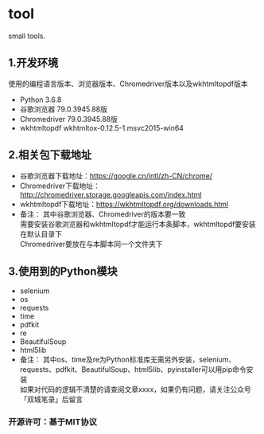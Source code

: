 # tool
small tools.

## 1.开发环境
使用的编程语言版本、浏览器版本、Chromedriver版本以及wkhtmltopdf版本
- Python 3.6.8
- 谷歌浏览器 79.0.3945.88版
- Chromedriver 79.0.3945.88版
- wkhtmltopdf wkhtmltox-0.12.5-1.msvc2015-win64

## 2.相关包下载地址
- 谷歌浏览器下载地址：https://google.cn/intl/zh-CN/chrome/
- Chromedriver下载地址：http://chromedriver.storage.googleapis.com/index.html
- wkhtmltopdf下载地址：https://wkhtmltopdf.org/downloads.html 
- 备注：
其中谷歌浏览器、Chromedriver的版本要一致<br />
需要安装谷歌浏览器和wkhtmltopdf才能运行本条脚本，wkhtmltopdf要安装在默认目录下<br />
Chromedriver要放在与本脚本同一个文件夹下

## 3.使用到的Python模块
- selenium
- os
- requests
- time
- pdfkit
- re
- BeautifulSoup
- html5lib 
- 备注：
其中os、time及re为Python标准库无需另外安装，selenium、requests、pdfkit、BeautifulSoup、html5lib、pyinstaller可以用pip命令安装<br />
如果对代码的逻辑不清楚的请查阅文章xxxx，如果仍有问题，请关注公众号「双城笔录」后留言
### 开源许可：基于MIT协议

